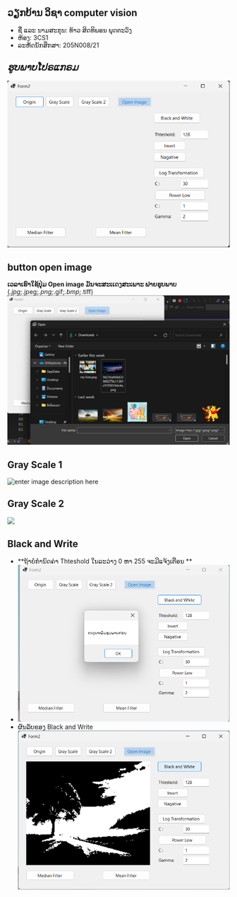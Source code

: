 ## ວຽກບ້ານ ວິຊາ computer vision

 - ຊື່ ແລະ ນາມສະກຸນ: ທ້າວ ສິດທິພອນ ພຸດຕະວົງ 
 - ຫ້ອງ: 3CS1
 -  ລະຫັດນັກສຶກສາ:   205N008/21


## *ຮູບພາບໂປຣແກຣມ*
![enter image description here](https://github.com/SitthiphoneDev/Adjust-Ptcture/blob/master/Pic/home.png)

## button **open image** 
**ເວລາເຮົາໃຊ້ປຸ່ມ Open image ມັນຈະສະເເດງສະເພາະ ຟາຍຮູບພາບ** (*.jpg;*.jpeg;*.png;*.gif;*.bmp;*.tiff) 
![](https://github.com/SitthiphoneDev/Adjust-Ptcture/blob/master/Pic/openimage.png)

## Gray Scale 1
![enter image description here](https://github.com/SitthiphoneDev/Adjust-Ptcture/blob/master/Pic/grayscale1.png)

## Gray Scale 2
![](https://github.com/SitthiphoneDev/Adjust-Ptcture/blob/master/Pic/grayscale2.png)

## Black and Write

 - **ຖ້າບໍ່ກຳນົດຄ່າ Thteshold ໃນລະວ່າງ 0 ຫາ 255 ຈະມີແຈ້ງເຕືອນ **
 -  ![](https://github.com/SitthiphoneDev/Adjust-Ptcture/blob/master/Pic/message.png)
 - ຜົນລັບຂອງ Black and Write 
 ![](https://github.com/SitthiphoneDev/Adjust-Ptcture/blob/master/Pic/Black%20And%20White.png)
